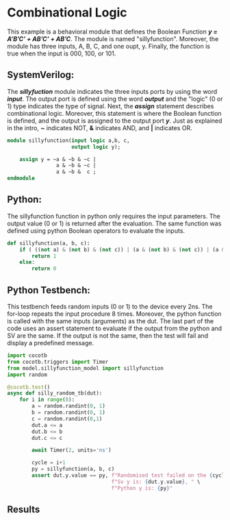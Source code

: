 # Combinational Logic

This example is a behavioral module that defines the Boolean Function
***y = A’B’C’ + AB’C’ + AB’C***. The module is named "sillyfunction". Moreover,
the module has three inputs, A, B, C, and one oupt, y. Finally, the function
is true when the input is 000, 100, or 101.

## SystemVerilog:
The ***sillyfuction*** module indicates the three inputs ports by using the word ***input***. 
The output port is defined using the word ***output*** and the "logic" (0 or 1) type 
indicates the type of signal. Next, the ***assign*** statement describes combinational logic. 
Moreover, this statement is where the Boolean function is defined, and the output is assigned 
to the output port ***y***. Just as explained in the intro, **~** indicates NOT, **&** 
indicates AND, and **|** indicates OR.

```systemverilog
module sillyfunction(input logic a,b, c,
                     output logic y);

    assign y = ~a & ~b & ~c |
    	        a & ~b & ~c |
    		    a & ~b &  c ;
endmodule
```


## Python:
The sillyfunction function in python only requires the input parameters. The output value
(0 or 1) is returned after the evaluation. The same function was defined using python 
Boolean operators to evaluate the inputs.

```python
def sillyfunction(a, b, c):
    if ( ((not a) & (not b) & (not c)) | (a & (not b) & (not c)) | (a & (not b) & c) ):
        return 1
    else:
        return 0
```


## Python Testbench:
This testbench feeds random inputs (0 or 1) to the device every 2ns. The for-loop repeats the 
input procedure 8 times.  Moreover, the python function is called with the same inputs 
(arguments) as the dut. The last part of the code uses an assert statement to evaluate if the 
output from the python and SV are the same. If the output is not the same, then the test will 
fail and display a predefined message.

```python
import cocotb
from cocotb.triggers import Timer
from model.sillyfunction_model import sillyfunction
import random

@cocotb.test()
async def silly_random_tb(dut):
    for i in range(8):
        a = random.randint(0, 1)
        b = random.randint(0, 1)
        c = random.randint(0,1)
        dut.a <= a
        dut.b <= b
        dut.c <= c

        await Timer(2, units='ns')

        cycle = i+1
        py = sillyfunction(a, b, c)
        assert dut.y.value == py, f"Randomised test failed on the {cycle}th cycle\n" \
                                  f"Sv y is: {dut.y.value}, " \
                                  f"Python y is: {py}"
```

## Results
